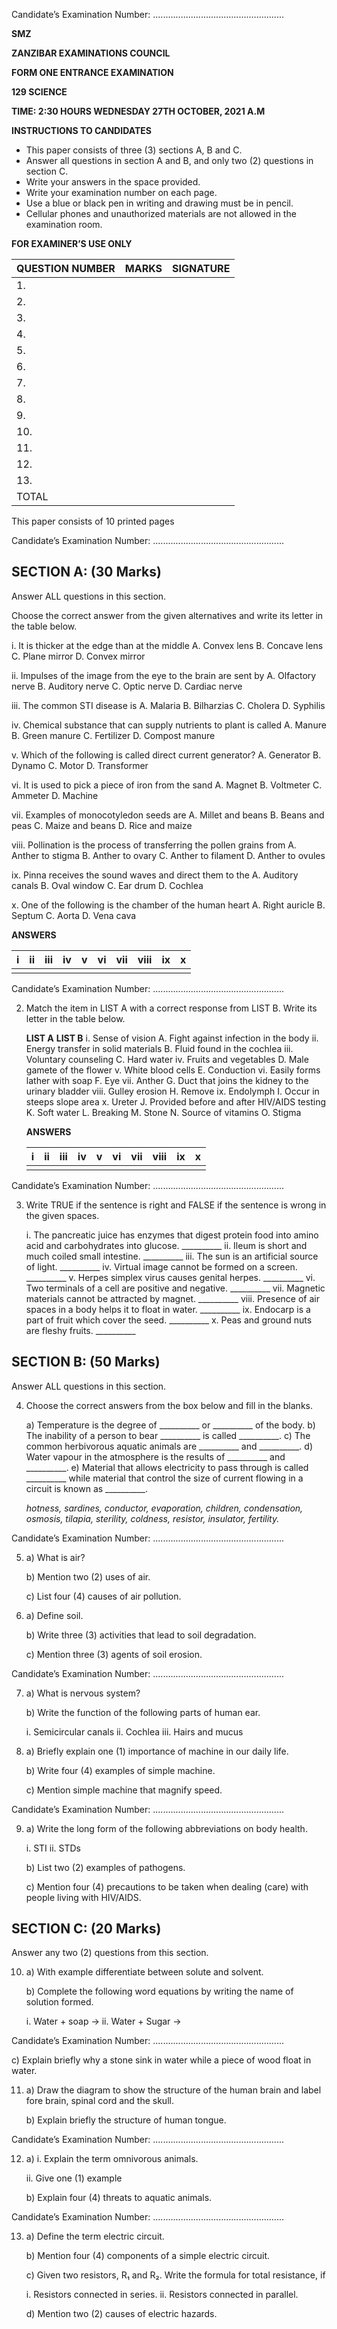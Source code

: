 Candidate’s Examination Number: ....................................................

**SMZ**

**ZANZIBAR EXAMINATIONS COUNCIL**

**FORM ONE ENTRANCE EXAMINATION**

**129 SCIENCE**

**TIME: 2:30 HOURS WEDNESDAY 27TH OCTOBER, 2021 A.M**

**INSTRUCTIONS TO CANDIDATES**

*   This paper consists of three (3) sections A, B and C.
*   Answer all questions in section A and B, and only two (2) questions in section C.
*   Write your answers in the space provided.
*   Write your examination number on each page.
*   Use a blue or black pen in writing and drawing must be in pencil.
*   Cellular phones and unauthorized materials are not allowed in the examination room.

**FOR EXAMINER’S USE ONLY**

| QUESTION NUMBER | MARKS | SIGNATURE |
| :-------------- | :---- | :-------- |
| 1.              |       |           |
| 2.              |       |           |
| 3.              |       |           |
| 4.              |       |           |
| 5.              |       |           |
| 6.              |       |           |
| 7.              |       |           |
| 8.              |       |           |
| 9.              |       |           |
| 10.             |       |           |
| 11.             |       |           |
| 12.             |       |           |
| 13.             |       |           |
| TOTAL           |       |           |

This paper consists of 10 printed pages

Candidate’s Examination Number: ....................................................

## SECTION A: (30 Marks)

Answer ALL questions in this section.

Choose the correct answer from the given alternatives and write its letter in the table below.

i. It is thicker at the edge than at the middle
    A. Convex lens B. Concave lens
    C. Plane mirror D. Convex mirror

ii. Impulses of the image from the eye to the brain are sent by
    A. Olfactory nerve B. Auditory nerve
    C. Optic nerve D. Cardiac nerve

iii. The common STI disease is
    A. Malaria B. Bilharzias C. Cholera D. Syphilis

iv. Chemical substance that can supply nutrients to plant is called
    A. Manure B. Green manure
    C. Fertilizer D. Compost manure

v. Which of the following is called direct current generator?
    A. Generator B. Dynamo C. Motor D. Transformer

vi. It is used to pick a piece of iron from the sand
    A. Magnet B. Voltmeter C. Ammeter D. Machine

vii. Examples of monocotyledon seeds are
    A. Millet and beans B. Beans and peas
    C. Maize and beans D. Rice and maize

viii. Pollination is the process of transferring the pollen grains from
    A. Anther to stigma B. Anther to ovary
    C. Anther to filament D. Anther to ovules

ix. Pinna receives the sound waves and direct them to the
    A. Auditory canals B. Oval window
    C. Ear drum D. Cochlea

x. One of the following is the chamber of the human heart
    A. Right auricle B. Septum
    C. Aorta D. Vena cava

**ANSWERS**

| i | ii | iii | iv | v | vi | vii | viii | ix | x |
|---|---|---|---|---|---|---|---|---|---|
|   |   |   |   |   |   |   |   |   |   |

Candidate’s Examination Number: ....................................................

2.  Match the item in LIST A with a correct response from LIST B. Write its letter in the table below.

    **LIST A**                                  **LIST B**
    i. Sense of vision                          A. Fight against infection in the body
    ii. Energy transfer in solid materials       B. Fluid found in the cochlea
    iii. Voluntary counseling                   C. Hard water
    iv. Fruits and vegetables                    D. Male gamete of the flower
    v. White blood cells                        E. Conduction
    vi. Easily forms lather with soap            F. Eye
    vii. Anther                                 G. Duct that joins the kidney to the urinary bladder
    viii. Gulley erosion                         H. Remove
    ix. Endolymph                              I. Occur in steeps slope area
    x. Ureter                                   J. Provided before and after HIV/AIDS testing
                                                K. Soft water
                                                L. Breaking
                                                M. Stone
                                                N. Source of vitamins
                                                O. Stigma

    **ANSWERS**

    | i | ii | iii | iv | v | vi | vii | viii | ix | x |
    |---|---|---|---|---|---|---|---|---|---|
    |   |   |   |   |   |   |   |   |   |   |

Candidate’s Examination Number: ....................................................

3.  Write TRUE if the sentence is right and FALSE if the sentence is wrong in the given spaces.

    i. The pancreatic juice has enzymes that digest protein food into amino acid and carbohydrates into glucose.  __________
    ii. Ileum is short and much coiled small intestine. __________
    iii. The sun is an artificial source of light. __________
    iv. Virtual image cannot be formed on a screen. __________
    v. Herpes simplex virus causes genital herpes. __________
    vi. Two terminals of a cell are positive and negative. __________
    vii. Magnetic materials cannot be attracted by magnet. __________
    viii. Presence of air spaces in a body helps it to float in water. __________
    ix. Endocarp is a part of fruit which cover the seed. __________
    x. Peas and ground nuts are fleshy fruits. __________

## SECTION B: (50 Marks)

Answer ALL questions in this section.

4.  Choose the correct answers from the box below and fill in the blanks.

    a) Temperature is the degree of __________ or __________ of the body.
    b) The inability of a person to bear __________ is called __________.
    c) The common herbivorous aquatic animals are __________ and __________.
    d) Water vapour in the atmosphere is the results of __________ and __________.
    e) Material that allows electricity to pass through is called __________ while material that control the size of current flowing in a circuit is known as __________.

    *hotness, sardines, conductor, evaporation, children, condensation, osmosis, tilapia, sterility, coldness, resistor, insulator, fertility.*

Candidate’s Examination Number: ....................................................

5.  a) What is air?

    b) Mention two (2) uses of air.

    c) List four (4) causes of air pollution.

6.  a) Define soil.

    b) Write three (3) activities that lead to soil degradation.

    c) Mention three (3) agents of soil erosion.

Candidate’s Examination Number: ....................................................

7.  a) What is nervous system?

    b) Write the function of the following parts of human ear.

    i. Semicircular canals
    ii. Cochlea
    iii. Hairs and mucus

8.  a) Briefly explain one (1) importance of machine in our daily life.

    b) Write four (4) examples of simple machine.

    c) Mention simple machine that magnify speed.

Candidate’s Examination Number: ....................................................

9.  a) Write the long form of the following abbreviations on body health.

    i. STI
    ii. STDs

    b) List two (2) examples of pathogens.

    c) Mention four (4) precautions to be taken when dealing (care) with people living with HIV/AIDS.

## SECTION C: (20 Marks)

Answer any two (2) questions from this section.

10. a) With example differentiate between solute and solvent.

    b) Complete the following word equations by writing the name of solution formed.

    i. Water + soap →
    ii. Water + Sugar →

Candidate’s Examination Number: ....................................................

c) Explain briefly why a stone sink in water while a piece of wood float in water.

11. a) Draw the diagram to show the structure of the human brain and label fore brain, spinal cord and the skull.

    b) Explain briefly the structure of human tongue.

Candidate’s Examination Number: ....................................................

12. a) i. Explain the term omnivorous animals.

       ii. Give one (1) example

    b) Explain four (4) threats to aquatic animals.

Candidate’s Examination Number: ....................................................

13. a) Define the term electric circuit.

    b) Mention four (4) components of a simple electric circuit.

    c) Given two resistors, R₁ and R₂. Write the formula for total resistance, if

    i. Resistors connected in series.
    ii. Resistors connected in parallel.

    d) Mention two (2) causes of electric hazards.